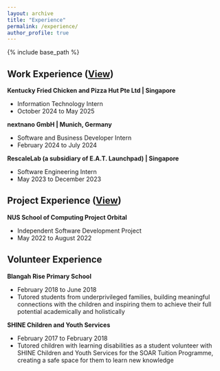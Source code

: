 ```yaml
---
layout: archive
title: "Experience"
permalink: /experience/
author_profile: true
---
```


{% include base_path %}

## Work Experience (<a href="https://wilsonlee2000.github.io/workexperience/" target="_blank">View</a>)  
**Kentucky Fried Chicken and Pizza Hut Pte Ltd | Singapore** 
* Information Technology Intern
* October 2024 to May 2025     

**nextnano GmbH | Munich, Germany**  
* Software and Business Developer Intern
* February 2024 to July 2024   

**RescaleLab (a subsidiary of E.A.T. Launchpad) | Singapore**
* Software Engineering Intern  
* May 2023 to December 2023  

## Project Experience (<a href="https://wilsonlee2000.github.io/projectexperience/" target="_blank">View</a>)  
**NUS School of Computing Project Orbital**
* Independent Software Development Project
* May 2022 to August 2022  

## Volunteer Experience
**Blangah Rise Primary School**
* February 2018 to June 2018  
* Tutored students from underprivileged families, building meaningful connections with the children and inspiring them to achieve their full potential academically and holistically  

**SHINE Children and Youth Services**  
* February 2017 to February 2018  
* Tutored children with learning disabilities as a student volunteer with SHINE Children and Youth Services for the SOAR Tuition Programme, creating a safe space for them to learn new knowledge  
